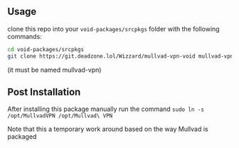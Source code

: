 ## Usage

clone this repo into your `void-packages/srcpkgs` folder with the following commands:

```bash
cd void-packages/srcpkgs
git clone https://git.deadzone.lol/Wizzard/mullvad-vpn-void mullvad-vpn
```

(it must be named mullvad-vpn)

## Post Installation

After installing this package manually run the command `sudo ln -s /opt/MullvadVPN /opt/Mullvad\ VPN`

Note that this a temporary work around based on the way Mullvad is packaged
